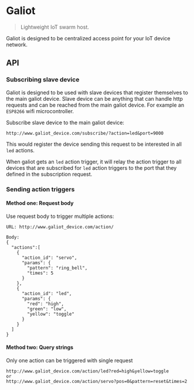# Galiot
> Lightweight IoT swarm host.

Galiot is designed to be centralized access point for your IoT device network.

## API

### Subscribing slave device

Galiot is designed to be used with slave devices that register themselves to the main galiot device. Slave device can be anything that can handle http requests and can be reached from the main galiot device. For example an `ESP8266` wifi microcontroller.

Subscribe slave device to the main galiot device:

```
http://www.galiot_device.com/subscribe/?action=led&port=9000
```

This would register the device sending this request to be interested in all `led` actions.

When galiot gets an `led` action trigger, it will relay the action trigger to all devices
that are subscribed for `led` action triggers to the port that they defined in the subscription request.

### Sending action triggers

#### Method one: Request body

Use request body to trigger multiple actions:

```
URL: http://www.galiot_device.com/action/

Body:
{
  "actions":[
    {
      "action_id": "servo",
      "params": {
        "pattern": "ring_bell",
        "times": 5
      }
    },
    {
      "action_id": "led",
      "params": {
        "red": "high",
        "green": "low",
        "yellow": "toggle"
      }
    }
  ]
}
```

#### Method two: Query strings

Only one action can be triggered with single request

```
http://www.galiot_device.com/action/led?red=high&yellow=toggle
or
http://www.galiot_device.com/action/servo?pos=0&pattern=reset&times=2
```

